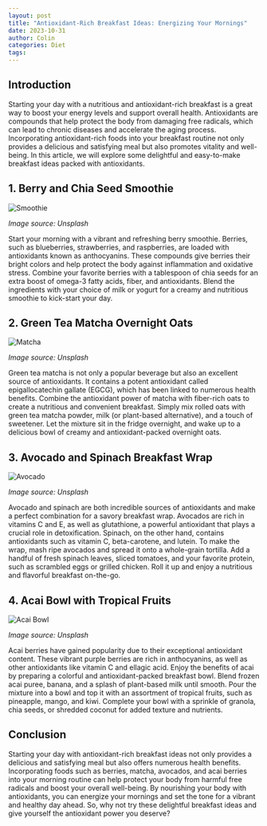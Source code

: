```yaml
---
layout: post
title: "Antioxidant-Rich Breakfast Ideas: Energizing Your Mornings"
date: 2023-10-31
author: Colin
categories: Diet
tags: 
---
```


## Introduction

Starting your day with a nutritious and antioxidant-rich breakfast is a great way to boost your energy levels and support overall health. Antioxidants are compounds that help protect the body from damaging free radicals, which can lead to chronic diseases and accelerate the aging process. Incorporating antioxidant-rich foods into your breakfast routine not only provides a delicious and satisfying meal but also promotes vitality and well-being. In this article, we will explore some delightful and easy-to-make breakfast ideas packed with antioxidants.

## 1. Berry and Chia Seed Smoothie

![Smoothie](https://source.unsplash.com/1600x900/?berries)

*Image source: Unsplash*

Start your morning with a vibrant and refreshing berry smoothie. Berries, such as blueberries, strawberries, and raspberries, are loaded with antioxidants known as anthocyanins. These compounds give berries their bright colors and help protect the body against inflammation and oxidative stress. Combine your favorite berries with a tablespoon of chia seeds for an extra boost of omega-3 fatty acids, fiber, and antioxidants. Blend the ingredients with your choice of milk or yogurt for a creamy and nutritious smoothie to kick-start your day.

## 2. Green Tea Matcha Overnight Oats

![Matcha](https://source.unsplash.com/1600x900/?matcha)

*Image source: Unsplash*

Green tea matcha is not only a popular beverage but also an excellent source of antioxidants. It contains a potent antioxidant called epigallocatechin gallate (EGCG), which has been linked to numerous health benefits. Combine the antioxidant power of matcha with fiber-rich oats to create a nutritious and convenient breakfast. Simply mix rolled oats with green tea matcha powder, milk (or plant-based alternative), and a touch of sweetener. Let the mixture sit in the fridge overnight, and wake up to a delicious bowl of creamy and antioxidant-packed overnight oats.

## 3. Avocado and Spinach Breakfast Wrap

![Avocado](https://source.unsplash.com/1600x900/?avocado)

*Image source: Unsplash*

Avocado and spinach are both incredible sources of antioxidants and make a perfect combination for a savory breakfast wrap. Avocados are rich in vitamins C and E, as well as glutathione, a powerful antioxidant that plays a crucial role in detoxification. Spinach, on the other hand, contains antioxidants such as vitamin C, beta-carotene, and lutein. To make the wrap, mash ripe avocados and spread it onto a whole-grain tortilla. Add a handful of fresh spinach leaves, sliced tomatoes, and your favorite protein, such as scrambled eggs or grilled chicken. Roll it up and enjoy a nutritious and flavorful breakfast on-the-go.

## 4. Acai Bowl with Tropical Fruits

![Acai Bowl](https://source.unsplash.com/1600x900/?acai)

*Image source: Unsplash*

Acai berries have gained popularity due to their exceptional antioxidant content. These vibrant purple berries are rich in anthocyanins, as well as other antioxidants like vitamin C and ellagic acid. Enjoy the benefits of acai by preparing a colorful and antioxidant-packed breakfast bowl. Blend frozen acai puree, banana, and a splash of plant-based milk until smooth. Pour the mixture into a bowl and top it with an assortment of tropical fruits, such as pineapple, mango, and kiwi. Complete your bowl with a sprinkle of granola, chia seeds, or shredded coconut for added texture and nutrients.

## Conclusion

Starting your day with antioxidant-rich breakfast ideas not only provides a delicious and satisfying meal but also offers numerous health benefits. Incorporating foods such as berries, matcha, avocados, and acai berries into your morning routine can help protect your body from harmful free radicals and boost your overall well-being. By nourishing your body with antioxidants, you can energize your mornings and set the tone for a vibrant and healthy day ahead. So, why not try these delightful breakfast ideas and give yourself the antioxidant power you deserve?